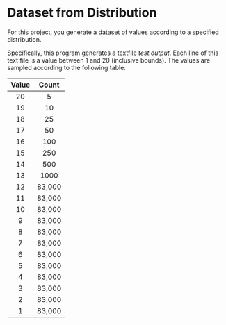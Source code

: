 # Dataset from Distribution

For this project, you generate a dataset of values according to a specified
distribution.

Specifically, this program generates a textfile *test.output*. Each line
of this text file is a value between 1 and 20 (inclusive bounds). The values
are sampled according to the following table:

| Value | Count          |
|:-----:|:--------------:|
| 20    | 5              |
| 19    | 10             |
| 18    | 25             |
| 17    | 50             |
| 16    | 100            |
| 15    | 250            |
| 14    | 500            |
| 13    | 1000           |
| 12    | 83,000         |
| 11    | 83,000         |
| 10    | 83,000         |
|  9    | 83,000         |
|  8    | 83,000         |
|  7    | 83,000         |
|  6    | 83,000         |
|  5    | 83,000         |
|  4    | 83,000         |
|  3    | 83,000         |
|  2    | 83,000         |
|  1    | 83,000         |

